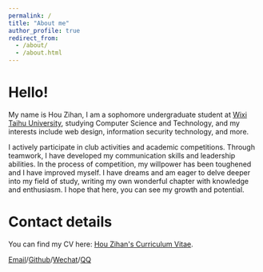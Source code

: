 ```yaml
---
permalink: /
title: "About me"
author_profile: true
redirect_from: 
  - /about/
  - /about.html
---
```


Hello!
=====
My name is Hou Zihan, I am a sophomore undergraduate student at [Wixi Taihu University](http://www.wxu.edu.cn/), studying Computer Science and Technology, and my interests include web design, information security technology, and more.

I actively participate in club activities and academic competitions. Through teamwork, I have developed my communication skills and leadership abilities. In the process of competition, my willpower has been toughened and I have improved myself. I have dreams and am eager to delve deeper into my field of study, writing my own wonderful chapter with knowledge and enthusiasm. I hope that here, you can see my growth and potential.

Contact details
=====
You can find my CV here: [Hou Zihan's Curriculum Vitae](../assets/Curriculum_Vitae.pdf).

[Email](mailto:2115139452@qq.com)/[Github](https://github.com/ycdhztt)/[Wechat](../images/Wechat.jpg)/[QQ](../images/QQ.jpg)
